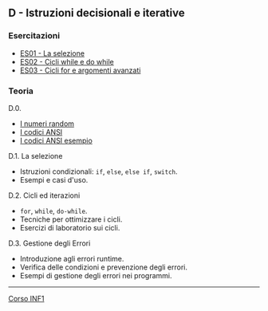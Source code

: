 ## D - Istruzioni decisionali e iterative

### Esercitazioni
 - [ES01 - La selezione](<https://docs.google.com/presentation/d/1Tyf4W75MGtG_jThrykTXbwYSvxGoXzlh4ZqQXn5IyGI/edit?usp=sharing>)
 - [ES02 - Cicli while e do while](<https://docs.google.com/presentation/d/1p56TOF0LRJZMawrpNho2Fnt7zuDxuf8ZESgND6ZmVC8/edit?usp=sharing>)
 - [ES03 - Cicli for e argomenti avanzati](<https://docs.google.com/presentation/d/1Ra2a06Whl2p6Z3pwOpJW_5Ic5PoJzlM007o6TTPEb_8/edit?usp=sharing>)

### Teoria
D.0. 
 - [I numeri random](<I numeri random.md>)
 - [I codici ANSI](<ES03-Menu_e_codici_ANSI/I codici ANSI.md>)
 - [I codici ANSI esempio](<ES03-Menu_e_codici_ANSI/I codici ANSI esempio.md>)

D.1. La selezione
 - Istruzioni condizionali: `if`, `else`, `else if`, `switch`.
 - Esempi e casi d'uso.

D.2. Cicli ed iterazioni
 - `for`, `while`, `do-while`.
 - Tecniche per ottimizzare i cicli.
 - Esercizi di laboratorio sui cicli.

D.3. Gestione degli Errori
 - Introduzione agli errori runtime.
 - Verifica delle condizioni e prevenzione degli errori.
 - Esempi di gestione degli errori nei programmi.

---
[Corso INF1](../README.md)